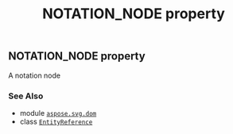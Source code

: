 ﻿---
title: NOTATION_NODE property
second_title: Aspose.SVG for Python via .NET API References
description: 
type: docs
weight: 280
url: /python-net/aspose.svg.dom/entityreference/notation_node/
is_root: false
---

## NOTATION_NODE property


A notation node

### See Also
* module [`aspose.svg.dom`](../../)
* class [`EntityReference`](/svg/python-net/aspose.svg.dom/entityreference)
